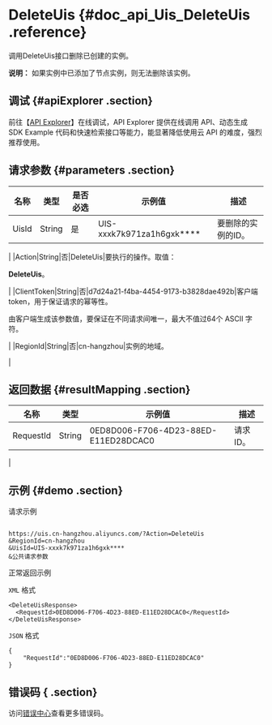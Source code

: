 # DeleteUis {#doc_api_Uis_DeleteUis .reference}

调用DeleteUis接口删除已创建的实例。

**说明：** 如果实例中已添加了节点实例，则无法删除该实例。

## 调试 {#apiExplorer .section}

前往【[API Explorer](https://api.aliyun.com/#product=Uis&api=DeleteUis)】在线调试，API Explorer 提供在线调用 API、动态生成 SDK Example 代码和快速检索接口等能力，能显著降低使用云 API 的难度，强烈推荐使用。

## 请求参数 {#parameters .section}

|名称|类型|是否必选|示例值|描述|
|--|--|----|---|--|
|UisId|String|是|UIS-xxxk7k971za1h6gxk\*\*\*\*|要删除的实例的ID。

 |
|Action|String|否|DeleteUis|要执行的操作。取值：

 **DeleteUis**。

 |
|ClientToken|String|否|d7d24a21-f4ba-4454-9173-b3828dae492b|客户端token，用于保证请求的幂等性。

 由客户端生成该参数值，要保证在不同请求间唯一，最大不值过64个 ASCII 字符。

 |
|RegionId|String|否|cn-hangzhou|实例的地域。

 |

## 返回数据 {#resultMapping .section}

|名称|类型|示例值|描述|
|--|--|---|--|
|RequestId|String|0ED8D006-F706-4D23-88ED-E11ED28DCAC0|请求ID。

 |

## 示例 {#demo .section}

请求示例

``` {#request_demo}

https://uis.cn-hangzhou.aliyuncs.com/?Action=DeleteUis
&RegionId=cn-hangzhou
&UisId=UIS-xxxk7k971za1h6gxk****
&公共请求参数

```

正常返回示例

`XML` 格式

``` {#xml_return_success_demo}
<DeleteUisResponse>
  <RequestId>0ED8D006-F706-4D23-88ED-E11ED28DCAC0</RequestId>
</DeleteUisResponse>

```

`JSON` 格式

``` {#json_return_success_demo}
{
	"RequestId":"0ED8D006-F706-4D23-88ED-E11ED28DCAC0"
}
```

## 错误码 { .section}

访问[错误中心](https://error-center.aliyun.com/status/product/Uis)查看更多错误码。

